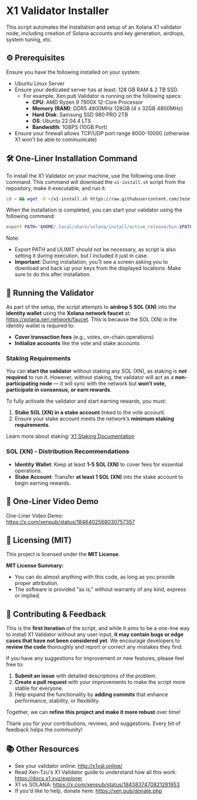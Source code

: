 # X1 Validator Installer

This script automates the installation and setup of an Xolana X1 validator node, including creation of Solana accounts and key generation, airdrops, system tuning, etc.

## ⚙️ Prerequisites

Ensure you have the following installed on your system:
- Ubuntu Linux Server
- Ensure your dedicated server has at least: 128 GB RAM & 2 TB SSD.
  - For example, Xen.pub Validator is running on the following specs:
    - **CPU**: AMD Ryzen 9 7900X 12-Core Processor
    - **Memory (RAM)**: DDR5 4800MHz 128GB (4 x 32GB 4800MHz)
    - **Hard Disk**: Samsung SSD 980 PRO 2TB
    - **OS**: Ubuntu 22.04.4 LTS
    - **Bandwidth**: 1GBPS (10GB Port)
- Ensure your firewall allows TCP/UDP port range 8000-10000 (otherwise X1 won't be able to communicate)

## 🛠️ One-Liner Installation Command

To install the X1 Validator on your machine, use the following one-liner command. This command will download the `x1-install.sh` script from the repository, make it executable, and run it:

```bash
cd ~ && wget -O ~/x1-install.sh https://raw.githubusercontent.com/JozefJarosciak/X1-validator-installer/master/x1-install.sh > /dev/null 2>&1 && chmod +x ~/x1-install.sh > /dev/null 2>&1 && ~/x1-install.sh
```

When the installation is completed, you can start your validator using the following command:

```bash
export PATH="$HOME/.local/share/solana/install/active_release/bin:$PATH"; ulimit -n 1000000; solana-validator --identity $HOME/x1_validator/identity.json --vote-account $HOME/x1_validator/vote.json --rpc-port 8899 --entrypoint 216.202.227.220:8001 --full-rpc-api --log - --max-genesis-archive-unpacked-size 1073741824 --no-incremental-snapshots --require-tower --enable-rpc-transaction-history --enable-extended-tx-metadata-storage --skip-startup-ledger-verification --no-poh-speed-test --bind-address 0.0.0.0
```
Note: 
- Export PATH and ULIMIT should not be necessary, as script is also setting it during execution, but I included it just in case.
- **Important**: During installation, you’ll see a screen asking you to download and back up your keys from the displayed locations. Make sure to do this after installation. 


## 🚀 Running the Validator
As part of the setup, the script attempts to **airdrop 5 SOL (XN)** into the **identity wallet** using the **Xolana network faucet** at: https://xolana.xen.network/faucet.
This is because the SOL (XN) in the identity wallet is required to: 
- **Cover transaction fees** (e.g., votes, on-chain operations)
- **Initialize accounts** like the vote and stake accounts

### Staking Requirements

You can **start the validator** without staking any SOL (XN), as staking is **not required** to run it.
However, without staking, the validator will act as a **non-participating node** — it will sync with the network but **won't vote, participate in consensus, or earn rewards**.

To fully activate the validator and start earning rewards, you must:
1. **Stake SOL (XN) in a stake account** linked to the vote account.
2. Ensure your stake account meets the network’s **minimum staking requirements**.

Learn more about staking: [X1 Staking Documentation](https://docs.x1.xyz/validating/staking)



### SOL (XN) - Distribution Recommendations

- **Identity Wallet**: Keep at least **1-5 SOL (XN)** to cover fees for essential operations.
- **Stake Account**: Transfer **at least 1 SOL (XN)** into the stake account to begin earning rewards.



## 🎥 One-Liner Video Demo
One-Liner Video Demo: https://x.com/xenpub/status/1846402568030757357

## 📜 Licensing (MIT)
This project is licensed under the **MIT License**.

**MIT License Summary:**
- You can do almost anything with this code, as long as you provide proper attribution.
- The software is provided "as is," without warranty of any kind, express or implied.

## 🤝 Contributing & Feedback
This is the **first iteration** of the script, and while it aims to be a one-line way to install X1 Validator without any user input, **it may contain bugs or edge cases that have not been considered yet**. 
We encourage developers to **review the code** thoroughly and report or correct any mistakes they find.

If you have any suggestions for improvement or new features, please feel free to:
1. **Submit an issue** with detailed descriptions of the problem.
2. **Create a pull request** with your improvements to make the script more stable for everyone.
3. Help expand the functionality by **adding commits** that enhance performance, stability, or flexibility.

Together, we can **refine this project and make it more robust** over time!

Thank you for your contributions, reviews, and suggestions. Every bit of feedback helps the community!

## 📚 Other Resources
- See your validator online: http://x1val.online/
- Read Xen-Tzu's X1 Validator guide to understand how all this work: https://docs.x1.xyz/explorer
- X1 vs SOLANA: https://x.com/xenpub/status/1843837470821281953
- If you'd like to help, donate here: https://xen.pub/donate.php
